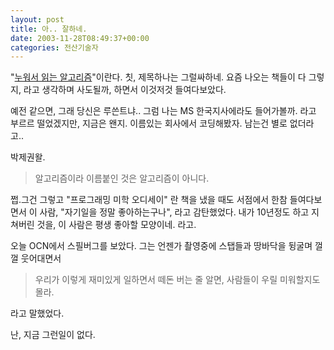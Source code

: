```yaml
---
layout: post
title: 아.. 잘하네.
date: 2003-11-28T08:49:37+00:00
categories: 전산기술자
---
```

"<a href="http://www.hanbitbook.co.kr/look.htm?book_code=031127-00001" target="bb">누워서 읽는 알고리즘</a>"이란다. 칫, 제목하나는 그럴싸하네. 요즘 나오는 책들이 다 그렇지, 라고 생각하며 사도될까, 하면서 이것저것 들여다보았다.

예전 같으면, 그래 당신은 루쓴트냐.. 그럼 나는 MS 한국지사에라도 들어가볼까. 라고 부르르 떨었겠지만, 지금은 왠지. 이름있는 회사에서 코딩해봤자. 남는건 별로 없더라고..

박제권왈.

<blockquote>알고리즘이라 이름붙인 것은 알고리즘이 아니다.</blockquote>

<div class="box">쩝.그건 그렇고 "프로그래밍 미학 오디세이" 란 책을 냈을 때도 서점에서 한참 들여다보면서 이 사람, "자기일을 정말 좋아하는구나", 라고 감탄했었다. 내가 10년정도 하고 지쳐버린 것을, 이 사람은 평생 좋아할 모양이네. 라고.

오늘 OCN에서 스필버그를 보았다. 그는 언젠가 촬영중에 스탭들과 땅바닥을 뒹굴며 껄껄 웃어대면서
<blockquote>우리가 이렇게 재미있게 일하면서 떼돈 버는 줄 알면, 사람들이 우릴 미워할지도 몰라.</blockquote>
라고 말했었다.

난, 지금 그런일이 없다.

</div>
